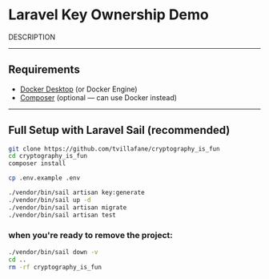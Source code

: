 # Laravel Key Ownership Demo

DESCRIPTION

---

## Requirements
- [Docker Desktop](https://www.docker.com/products/docker-desktop) (or Docker Engine)
- [Composer](https://getcomposer.org/) (optional — can use Docker instead)

---

## Full Setup with Laravel Sail (recommended)

```bash
git clone https://github.com/tvillafane/cryptography_is_fun
cd cryptography_is_fun
composer install

cp .env.example .env

./vendor/bin/sail artisan key:generate
./vendor/bin/sail up -d
./vendor/bin/sail artisan migrate
./vendor/bin/sail artisan test
```

### when you're ready to remove the project:

```bash
./vendor/bin/sail down -v
cd ..
rm -rf cryptography_is_fun
```